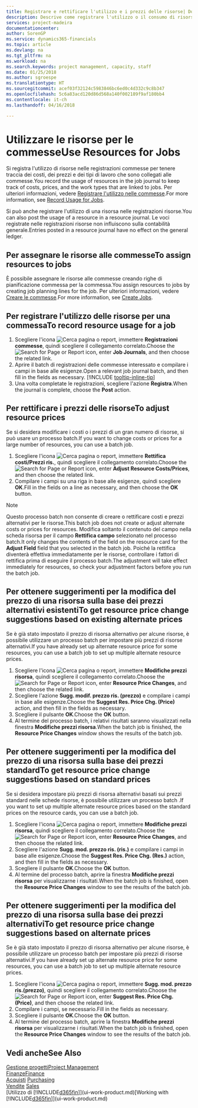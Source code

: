 ```yaml
---
title: Registrare e rettificare l'utilizzo e i prezzi delle risorse| Documenti Microsoft
description: Descrive come registrare l'utilizzo o il consumo di risorse associato a una commessa, per tenere traccia e gestire i costi, i prezzi e i tipi di lavoro.
services: project-madeira
documentationcenter: 
author: SorenGP
ms.service: dynamics365-financials
ms.topic: article
ms.devlang: na
ms.tgt_pltfrm: na
ms.workload: na
ms.search.keywords: project management, capacity, staff
ms.date: 01/25/2018
ms.author: sgroespe
ms.translationtype: HT
ms.sourcegitcommit: acef03f32124c5983846bc6ed0c4d332c9c8b347
ms.openlocfilehash: 5c6a83acd120d86d568a140f002189f9af180bb4
ms.contentlocale: it-ch
ms.lasthandoff: 04/16/2018

---
```

# <a name="use-resources-for-jobs"></a><span data-ttu-id="93d72-103">Utilizzare le risorse per le commesse</span><span class="sxs-lookup"><span data-stu-id="93d72-103">Use Resources for Jobs</span></span>
<span data-ttu-id="93d72-104">Si registra l'utilizzo di risorse nelle registrazioni commesse per tenere traccia dei costi, dei prezzi e dei tipi di lavoro che sono collegati alle commesse.</span><span class="sxs-lookup"><span data-stu-id="93d72-104">You record the usage of resources in the job journal to keep track of costs, prices, and the work types that are linked to jobs.</span></span> <span data-ttu-id="93d72-105">Per ulteriori informazioni, vedere [Registrare l'utilizzo nelle commesse](projects-how-record-job-usage.md).</span><span class="sxs-lookup"><span data-stu-id="93d72-105">For more information, see [Record Usage for Jobs](projects-how-record-job-usage.md).</span></span>

<span data-ttu-id="93d72-106">Si può anche registrare l'utilizzo di una risorsa nelle registrazioni risorse.</span><span class="sxs-lookup"><span data-stu-id="93d72-106">You can also post the usage of a resource in a resource journal.</span></span> <span data-ttu-id="93d72-107">Le voci registrate nelle registrazioni risorse non influiscono sulla contabilità generale.</span><span class="sxs-lookup"><span data-stu-id="93d72-107">Entries posted in a resource journal have no effect on the general ledger.</span></span>

## <a name="to-assign-resources-to-jobs"></a><span data-ttu-id="93d72-108">Per assegnare le risorse alle commesse</span><span class="sxs-lookup"><span data-stu-id="93d72-108">To assign resources to jobs</span></span>
<span data-ttu-id="93d72-109">È possibile assegnare le risorse alle commesse creando righe di pianificazione commessa per la commessa.</span><span class="sxs-lookup"><span data-stu-id="93d72-109">You assign resources to jobs by creating job planning lines for the job.</span></span> <span data-ttu-id="93d72-110">Per ulteriori informazioni, vedere [Creare le commesse](projects-how-create-jobs.md).</span><span class="sxs-lookup"><span data-stu-id="93d72-110">For more information, see [Create Jobs](projects-how-create-jobs.md).</span></span>

## <a name="to-record-resource-usage-for-a-job"></a><span data-ttu-id="93d72-111">Per registrare l'utilizzo delle risorse per una commessa</span><span class="sxs-lookup"><span data-stu-id="93d72-111">To record resource usage for a job</span></span>
1. <span data-ttu-id="93d72-112">Scegliere l'icona ![Cerca pagina o report](media/ui-search/search_small.png "Cerca pagina o report"), immettere **Registrazioni commesse**, quindi scegliere il collegamento correlato.</span><span class="sxs-lookup"><span data-stu-id="93d72-112">Choose the ![Search for Page or Report](media/ui-search/search_small.png "Search for Page or Report icon") icon, enter **Job Journals**, and then choose the related link.</span></span>
2. <span data-ttu-id="93d72-113">Aprire il batch di registrazioni delle commesse interessato e compilare i campi in base alle esigenze.</span><span class="sxs-lookup"><span data-stu-id="93d72-113">Open a relevant job journal batch, and then fill in the fields as necessary.</span></span> [!INCLUDE [tooltip-inline-tip](includes/tooltip-inline-tip_md.md)]
3. <span data-ttu-id="93d72-114">Una volta completate le registrazioni, scegliere l'azione **Registra**.</span><span class="sxs-lookup"><span data-stu-id="93d72-114">When the journal is complete, choose the **Post** action.</span></span>

## <a name="to-adjust-resource-prices"></a><span data-ttu-id="93d72-115">Per rettificare i prezzi delle risorse</span><span class="sxs-lookup"><span data-stu-id="93d72-115">To adjust resource prices</span></span>
<span data-ttu-id="93d72-116">Se si desidera modificare i costi o i prezzi di un gran numero di risorse, si può usare un processo batch.</span><span class="sxs-lookup"><span data-stu-id="93d72-116">If you want to change costs or prices for a large number of resources, you can use a batch job.</span></span>  

1. <span data-ttu-id="93d72-117">Scegliere l'icona ![Cerca pagina o report](media/ui-search/search_small.png "icona Cerca pagina o report"), immettere **Rettifica costi/Prezzi ris.**, quindi scegliere il collegamento correlato.</span><span class="sxs-lookup"><span data-stu-id="93d72-117">Choose the ![Search for Page or Report](media/ui-search/search_small.png "Search for Page or Report icon") icon, enter **Adjust Resource Costs/Prices**, and then choose the related link.</span></span>
2. <span data-ttu-id="93d72-118">Compilare i campi su una riga in base alle esigenze, quindi scegliere **OK**.</span><span class="sxs-lookup"><span data-stu-id="93d72-118">Fill in the fields on a line as necessary, and then choose the **OK** button.</span></span>

> [!NOTE]  
>   <span data-ttu-id="93d72-119">Questo processo batch non consente di creare o rettificare costi e prezzi alternativi per le risorse.</span><span class="sxs-lookup"><span data-stu-id="93d72-119">This batch job does not create or adjust alternate costs or prices for resources.</span></span> <span data-ttu-id="93d72-120">Modifica soltanto il contenuto del campo nella scheda risorsa per il campo **Rettifica campo** selezionato nel processo batch.</span><span class="sxs-lookup"><span data-stu-id="93d72-120">It only changes the contents of the field on the resource card for the **Adjust Field** field that you selected in the batch job.</span></span> <span data-ttu-id="93d72-121">Poiché la rettifica diventerà effettiva immediatamente per le risorse, controllare i fattori di rettifica prima di eseguire il processo batch.</span><span class="sxs-lookup"><span data-stu-id="93d72-121">The adjustment will take effect immediately for resources, so check your adjustment factors before you run the batch job.</span></span>

## <a name="to-get-resource-price-change-suggestions-based-on-existing-alternate-prices"></a><span data-ttu-id="93d72-122">Per ottenere suggerimenti per la modifica del prezzo di una risorsa sulla base dei prezzi alternativi esistenti</span><span class="sxs-lookup"><span data-stu-id="93d72-122">To get resource price change suggestions based on existing alternate prices</span></span>
<span data-ttu-id="93d72-123">Se è già stato impostato il prezzo di risorsa alternativo per alcune risorse, è possibile utilizzare un processo batch per impostare più prezzi di risorse alternativi.</span><span class="sxs-lookup"><span data-stu-id="93d72-123">If you have already set up alternate resource price for some resources, you can use a batch job to set up multiple alternate resource prices.</span></span>

1. <span data-ttu-id="93d72-124">Scegliere l'icona ![Cerca pagina o report](media/ui-search/search_small.png "icona Cerca pagina o report"), immettere **Modifiche prezzi risorsa**, quindi scegliere il collegamento correlato.</span><span class="sxs-lookup"><span data-stu-id="93d72-124">Choose the ![Search for Page or Report](media/ui-search/search_small.png "Search for Page or Report icon") icon, enter **Resource Price Changes**, and then choose the related link.</span></span>
2. <span data-ttu-id="93d72-125">Scegliere l'azione **Sugg. modif. prezzo ris. (prezzo)** e compilare i campi in base alle esigenze.</span><span class="sxs-lookup"><span data-stu-id="93d72-125">Choose the **Suggest Res. Price Chg. (Price)** action, and then fill in the fields as necessary.</span></span>
3. <span data-ttu-id="93d72-126">Scegliere il pulsante **OK**.</span><span class="sxs-lookup"><span data-stu-id="93d72-126">Choose the **OK** button.</span></span>  
4. <span data-ttu-id="93d72-127">Al termine del processo batch, i relativi risultati saranno visualizzati nella finestra **Modifiche prezzi risorsa**.</span><span class="sxs-lookup"><span data-stu-id="93d72-127">When the batch job is finished, the **Resource Price Changes** window shows the results of the batch job.</span></span>

## <a name="to-get-resource-price-change-suggestions-based-on-standard-prices"></a><span data-ttu-id="93d72-128">Per ottenere suggerimenti per la modifica del prezzo di una risorsa sulla base dei prezzi standard</span><span class="sxs-lookup"><span data-stu-id="93d72-128">To get resource price change suggestions based on standard prices</span></span>
<span data-ttu-id="93d72-129">Se si desidera impostare più prezzi di risorsa alternativi basati sui prezzi standard nelle schede risorse, è possibile utilizzare un processo batch .</span><span class="sxs-lookup"><span data-stu-id="93d72-129">If you want to set up multiple alternate resource prices based on the standard prices on the resource cards, you can use a batch job.</span></span>  

1. <span data-ttu-id="93d72-130">Scegliere l'icona ![Cerca pagina o report](media/ui-search/search_small.png "icona Cerca pagina o report"), immettere **Modifiche prezzi risorsa**, quindi scegliere il collegamento correlato.</span><span class="sxs-lookup"><span data-stu-id="93d72-130">Choose the ![Search for Page or Report](media/ui-search/search_small.png "Search for Page or Report icon") icon, enter **Resource Price Changes**, and then choose the related link.</span></span>
2. <span data-ttu-id="93d72-131">Scegliere l'azione **Sugg. mod. prezzo ris. (ris.)** e compilare i campi in base alle esigenze.</span><span class="sxs-lookup"><span data-stu-id="93d72-131">Choose the **Suggest Res. Price Chg. (Res.)** action, and then fill in the fields as necessary.</span></span>  
3. <span data-ttu-id="93d72-132">Scegliere il pulsante **OK**.</span><span class="sxs-lookup"><span data-stu-id="93d72-132">Choose the **OK** button.</span></span>  
4. <span data-ttu-id="93d72-133">Al termine del processo batch, aprire la finestra **Modifiche prezzi risorsa** per visualizzarne i risultati.</span><span class="sxs-lookup"><span data-stu-id="93d72-133">When the batch job is finished, open the **Resource Price Changes** window to see the results of the batch job.</span></span>

## <a name="to-get-resource-price-change-suggestions-based-on-alternate-prices"></a><span data-ttu-id="93d72-134">Per ottenere suggerimenti per la modifica del prezzo di una risorsa sulla base dei prezzi alternativi</span><span class="sxs-lookup"><span data-stu-id="93d72-134">To get resource price change suggestions based on alternate prices</span></span>
<span data-ttu-id="93d72-135">Se è già stato impostato il prezzo di risorsa alternativo per alcune risorse, è possibile utilizzare un processo batch per impostare più prezzi di risorse alternativi.</span><span class="sxs-lookup"><span data-stu-id="93d72-135">If you have already set up alternate resource price for some resources, you can use a batch job to set up multiple alternate resource prices.</span></span>

1. <span data-ttu-id="93d72-136">Scegliere l'icona ![Cerca pagina o report](media/ui-search/search_small.png "icona Cerca pagina o report"), immettere **Sugg. mod. prezzo ris.(prezzo)**, quindi scegliere il collegamento correlato.</span><span class="sxs-lookup"><span data-stu-id="93d72-136">Choose the ![Search for Page or Report](media/ui-search/search_small.png "Search for Page or Report icon") icon, enter **Suggest Res. Price Chg. (Price)**, and then choose the related link.</span></span>  
2. <span data-ttu-id="93d72-137">Compilare i campi, se necessario.</span><span class="sxs-lookup"><span data-stu-id="93d72-137">Fill in the fields as necessary.</span></span>
3. <span data-ttu-id="93d72-138">Scegliere il pulsante **OK**.</span><span class="sxs-lookup"><span data-stu-id="93d72-138">Choose the **OK** button.</span></span>  
4. <span data-ttu-id="93d72-139">Al termine del processo batch, aprire la finestra **Modifiche prezzi risorsa** per visualizzarne i risultati.</span><span class="sxs-lookup"><span data-stu-id="93d72-139">When the batch job is finished, open the **Resource Price Changes** window to see the results of the batch job.</span></span>

## <a name="see-also"></a><span data-ttu-id="93d72-140">Vedi anche</span><span class="sxs-lookup"><span data-stu-id="93d72-140">See Also</span></span>
[<span data-ttu-id="93d72-141">Gestione progetti</span><span class="sxs-lookup"><span data-stu-id="93d72-141">Project Management</span></span>](projects-manage-projects.md)  
[<span data-ttu-id="93d72-142">Finanze</span><span class="sxs-lookup"><span data-stu-id="93d72-142">Finance</span></span>](finance.md)  
<span data-ttu-id="93d72-143">[Acquisti](purchasing-manage-purchasing.md)       </span><span class="sxs-lookup"><span data-stu-id="93d72-143">[Purchasing](purchasing-manage-purchasing.md)       </span></span>  
<span data-ttu-id="93d72-144">[Vendite](sales-manage-sales.md)   </span><span class="sxs-lookup"><span data-stu-id="93d72-144">[Sales](sales-manage-sales.md)   </span></span>  
<span data-ttu-id="93d72-145">[Utilizzo di [!INCLUDE[d365fin](includes/d365fin_md.md)]](ui-work-product.md)</span><span class="sxs-lookup"><span data-stu-id="93d72-145">[Working with [!INCLUDE[d365fin](includes/d365fin_md.md)]](ui-work-product.md)</span></span>  

